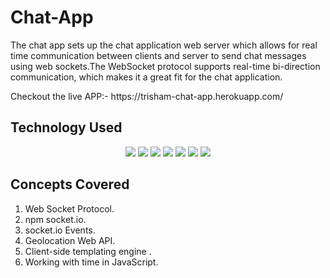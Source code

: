 # Chat-App
The chat app sets up the chat application web server which allows for real time communication between clients and server to send chat messages using web sockets.The WebSocket protocol supports real-time bi-direction communication, which makes it a great fit for the chat application.
<p> Checkout the live APP:- https://trisham-chat-app.herokuapp.com/
<h2> Technology Used </h2>
<p align="center">
<img src="https://img.shields.io/badge/-JavaScript-black?style=flat-square&logo=javascript"/>
<img src="https://img.shields.io/badge/-Mongo DB-black?style=flat-square&logo=mongodb"/>
<img src="https://img.shields.io/badge/-Express-black?style=flat-square&logo=express"/>
<img src="https://img.shields.io/badge/-Node JS-black?style=flat-square&logo=node"/>
<img src="https://img.shields.io/badge/-Git-black?style=flat-square&logo=git"/>
<img src="https://img.shields.io/badge/-GitHub-black?style=flat-square&logo=github"/>
<img src="https://img.shields.io/badge/-Heroku-black?style=flat-square&logo=heroku"/>
</p>
<h2> Concepts Covered </h2>
<ol>
  <li> Web Socket Protocol.</li>
  <li> npm socket.io.</li>
  <li> socket.io Events.</li>
  <li> Geolocation Web API.</li>
  <li> Client-side templating engine .</li>
  <li> Working with time in JavaScript. </li>
</ol>

